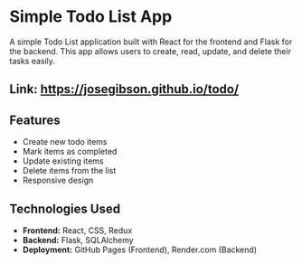 # Simple Todo List App

A simple Todo List application built with React for the frontend and Flask for the backend. This app allows users to create, read, update, and delete their tasks easily.

## Link: https://josegibson.github.io/todo/

## Features

- Create new todo items
- Mark items as completed
- Update existing items
- Delete items from the list
- Responsive design

## Technologies Used

- **Frontend:** React, CSS, Redux
- **Backend:** Flask, SQLAlchemy
- **Deployment:** GitHub Pages (Frontend), Render.com (Backend)
